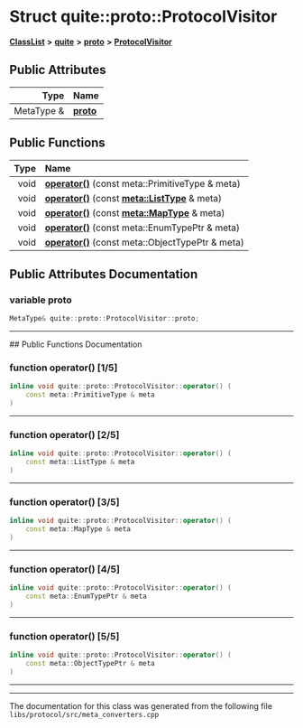 

# Struct quite::proto::ProtocolVisitor



[**ClassList**](annotated.md) **>** [**quite**](namespacequite.md) **>** [**proto**](namespacequite_1_1proto.md) **>** [**ProtocolVisitor**](structquite_1_1proto_1_1ProtocolVisitor.md)


























## Public Attributes

| Type | Name |
| ---: | :--- |
|  MetaType & | [**proto**](#variable-proto)  <br> |
















## Public Functions

| Type | Name |
| ---: | :--- |
|  void | [**operator()**](#function-operator()-15) (const meta::PrimitiveType & meta) <br> |
|  void | [**operator()**](#function-operator()-25) (const [**meta::ListType**](structquite_1_1meta_1_1ListType.md) & meta) <br> |
|  void | [**operator()**](#function-operator()-35) (const [**meta::MapType**](structquite_1_1meta_1_1MapType.md) & meta) <br> |
|  void | [**operator()**](#function-operator()-45) (const meta::EnumTypePtr & meta) <br> |
|  void | [**operator()**](#function-operator()-55) (const meta::ObjectTypePtr & meta) <br> |




























## Public Attributes Documentation




### variable proto 

```C++
MetaType& quite::proto::ProtocolVisitor::proto;
```




<hr>
## Public Functions Documentation




### function operator() [1/5]

```C++
inline void quite::proto::ProtocolVisitor::operator() (
    const meta::PrimitiveType & meta
) 
```




<hr>



### function operator() [2/5]

```C++
inline void quite::proto::ProtocolVisitor::operator() (
    const meta::ListType & meta
) 
```




<hr>



### function operator() [3/5]

```C++
inline void quite::proto::ProtocolVisitor::operator() (
    const meta::MapType & meta
) 
```




<hr>



### function operator() [4/5]

```C++
inline void quite::proto::ProtocolVisitor::operator() (
    const meta::EnumTypePtr & meta
) 
```




<hr>



### function operator() [5/5]

```C++
inline void quite::proto::ProtocolVisitor::operator() (
    const meta::ObjectTypePtr & meta
) 
```




<hr>

------------------------------
The documentation for this class was generated from the following file `libs/protocol/src/meta_converters.cpp`

